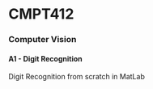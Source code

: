 # CMPT412


### Computer Vision


#### A1 - Digit Recognition
Digit Recognition from scratch in MatLab
